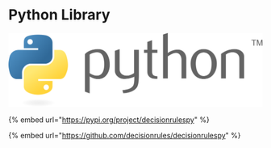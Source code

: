 # Python Library

![](<../../.gitbook/assets/python-3 (1).svg>)

{% embed url="https://pypi.org/project/decisionrulespy" %}

{% embed url="https://github.com/decisionrules/decisionrulespy" %}
